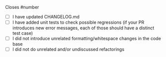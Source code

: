Closes #number

<!--
IMPORTANT:
If your PR doesn't close a particular issue, please, create the issue first and describe the whole context: what you're adding/changing and why you're doing so. And only then open the Pull Request, which would close that issue!
-->

* [ ] I have updated CHANGELOG.md
* [ ] I have added unit tests to check possible regressions (if your PR introduces new error messages, each of those should have a distinct test case)
* [ ] I did not introduce unrelated formatting/whitespace changes in the code base
* [ ] I did not do unrelated and/or undiscussed refactorings
